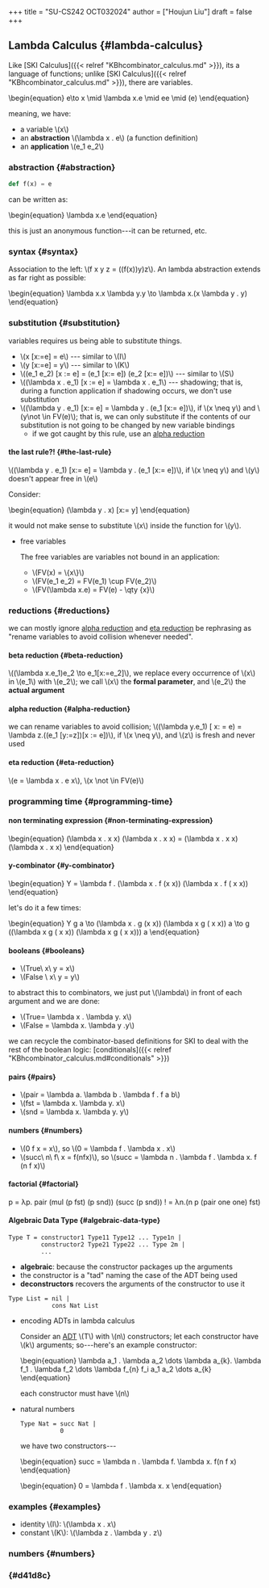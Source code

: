 +++
title = "SU-CS242 OCT032024"
author = ["Houjun Liu"]
draft = false
+++

## Lambda Calculus {#lambda-calculus}

Like [SKI Calculus]({{< relref "KBhcombinator_calculus.md" >}}), its a language of functions; unlike [SKI Calculus]({{< relref "KBhcombinator_calculus.md" >}}), there are variables.

\begin{equation}
e\to x \mid \lambda x.e \mid  ee \mid  (e)
\end{equation}

meaning, we have:

-   a variable \\(x\\)
-   an **abstraction** \\(\lambda x . e\\) (a function definition)
-   an **application** \\(e\_1 e\_2\\)


### abstraction {#abstraction}

```python
def f(x) = e
```

can be written as:

\begin{equation}
\lambda x.e
\end{equation}

this is just an anonymous function---it can be returned, etc.


### syntax {#syntax}

Association to the left: \\(f x y z = ((f(x))y)z\\). An lambda abstraction extends as far right as possible:

\begin{equation}
\lambda x.x \lambda y.y \to \lambda x.(x \lambda y . y)
\end{equation}


### substitution {#substitution}

variables requires us being able to substitute things.

-   \\(x [x:=e] = e\\) --- similar to \\(I\\)
-   \\(y [x:=e] = y\\) --- similar to \\(K\\)
-   \\((e\_1 e\_2) [x := e] = (e\_1 [x:= e]) (e\_2 [x:= e])\\) --- similar to \\(S\\)
-   \\((\lambda x . e\_1) [x := e] = \lambda  x . e\_1\\) --- shadowing; that is, during a function application if shadowing occurs, we don't use substitution
-   \\((\lambda  y . e\_1) [x:= e] = \lambda y . (e\_1 [x:= e])\\), if \\(x \neq y\\) and \\(y\not \in FV(e)\\); that is, we can only substitute if the contents of our substitution is not going to be changed by new variable bindings
    -   if we got caught by this rule, use an [alpha reduction](#alpha-reduction)


#### the last rule?! {#the-last-rule}

\\((\lambda  y . e\_1) [x:= e] = \lambda y . (e\_1 [x:= e])\\), if \\(x \neq y\\) and \\(y\\) doesn't appear free in \\(e\\)

Consider:

\begin{equation}
(\lambda  y . x) [x:= y]
\end{equation}

it would not make sense to substitute \\(x\\) inside the function for \\(y\\).

<!--list-separator-->

-  free variables

    The free variables are variables not bound in an application:

    -   \\(FV(x) = \\{x\\}\\)
    -   \\(FV(e\_1 e\_2) = FV(e\_1) \cup FV(e\_2)\\)
    -   \\(FV(\lambda x.e) = FV(e) - \qty {x}\\)


### reductions {#reductions}

we can mostly ignore [alpha reduction](#alpha-reduction) and [eta reduction](#eta-reduction) be rephrasing as "rename variables to avoid collision whenever needed".


#### beta reduction {#beta-reduction}

\\((\lambda x.e\_1)e\_2 \to e\_1[x:=e\_2]\\), we replace every occurrence of \\(x\\) in \\(e\_1\\) with \\(e\_2\\); we call \\(x\\) the **formal parameter**, and \\(e\_2\\) the **actual argument**


#### alpha reduction {#alpha-reduction}

we can rename variables to avoid collision; \\((\lambda y.e\_1) [ x: = e) = \lambda z.((e\_1 [y:=z])[x := e])\\), if \\(x \neq y\\), and \\(z\\) is fresh and never used


#### eta reduction {#eta-reduction}

\\(e = \lambda x . e x\\), \\(x \not \in FV(e)\\)


### programming time {#programming-time}


#### non terminating expression {#non-terminating-expression}

\begin{equation}
(\lambda x . x x) (\lambda x . x x) = (\lambda x . x x) (\lambda x . x x)
\end{equation}


#### y-combinator {#y-combinator}

\begin{equation}
Y = \lambda f . (\lambda  x . f (x x)) (\lambda  x . f ( x x))
\end{equation}

let's do it a few times:

\begin{equation}
Y g a \to (\lambda x . g (x x)) (\lambda x g ( x x)) a \to g ((\lambda x g ( x x)) (\lambda x g ( x x))) a
\end{equation}


#### booleans {#booleans}

-   \\(True\ x\ y = x\\)
-   \\(False \ x\ y = y\\)

to abstract this to combinators, we just put \\(\lambda\\) in front of each argument and we are done:

-   \\(True= \lambda x . \lambda y. x\\)
-   \\(False = \lambda  x. \lambda y .y\\)

we can recycle the combinator-based definitions for SKI to deal with the rest of the boolean logic: [conditionals]({{< relref "KBhcombinator_calculus.md#conditionals" >}})


#### pairs {#pairs}

-   \\(pair = \lambda a. \lambda b . \lambda f . f a b\\)
-   \\(fst = \lambda x. \lambda y. x\\)
-   \\(snd = \lambda x. \lambda y. y\\)


#### numbers {#numbers}

-   \\(0 f x = x\\), so \\(0 = \lambda f . \lambda x . x\\)
-   \\(succ\ n\ f\ x = f(nfx)\\), so \\(succ  = \lambda n . \lambda f . \lambda x. f (n f x)\\)


#### factorial {#factorial}

p = λp. pair (mul (p fst) (p snd)) (succ (p snd))
! = λn.(n p (pair one one) fst)


#### Algebraic Data Type {#algebraic-data-type}

```nil
Type T = constructor1 Type11 Type12 ... Type1n |
         constructor2 Type21 Type22 ... Type 2m |
         ...
```

-   **algebraic**: because the constructor packages up the arguments
-   the constructor is a "tad" naming the case of the ADT being used
-   **deconstructors** recovers the arguments of the constructor to use it

<!--listend-->

```nil
Type List = nil |
            cons Nat List
```

<!--list-separator-->

-  encoding ADTs in lambda calculus

    Consider an [ADT](#algebraic-data-type) \\(T\\) with \\(n\\) constructors; let each constructor have \\(k\\) arguments; so---here's an example constructor:

    \begin{equation}
    \lambda a\_1 . \lambda a\_2 \dots  \lambda a\_{k}. \lambda f\_1 . \lambda f\_2 \dots  \lambda  f\_{n} f\_i a\_1 a\_2 \dots a\_{k}
    \end{equation}

    each constructor must have \\(n\\)

<!--list-separator-->

-  natural numbers

    ```nil
    Type Nat = succ Nat |
               0
    ```

    we have two constructors---

    \begin{equation}
    succ  = \lambda n . \lambda f. \lambda x. f(n f x)
    \end{equation}

    \begin{equation}
    0 = \lambda f . \lambda x. x
    \end{equation}


### examples {#examples}

-   identity \\(I\\): \\(\lambda x . x\\)
-   constant \\(K\\): \\(\lambda z . \lambda y . z\\)


### numbers {#numbers}


###  {#d41d8c}
